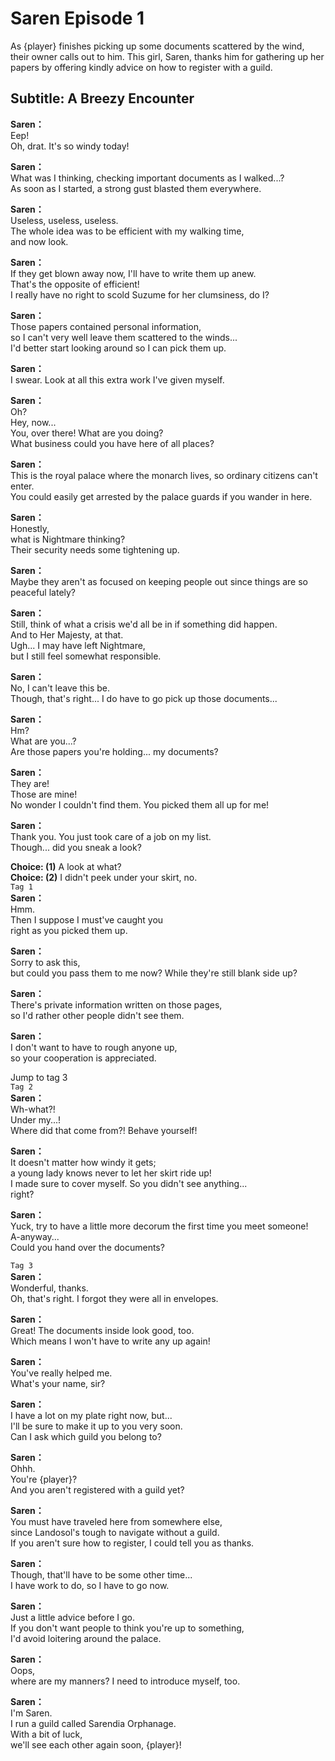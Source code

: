 # Saren Episode 1
As {player} finishes picking up some documents scattered by the wind, their owner calls out to him. This girl, Saren, thanks him for gathering up her papers by offering kindly advice on how to register with a guild.
  
## Subtitle: A Breezy Encounter
  
**Saren：**  
Eep!  
Oh, drat. It's so windy today!  
  
**Saren：**  
What was I thinking, checking important documents as I walked...?  
As soon as I started, a strong gust blasted them everywhere.  
  
**Saren：**  
Useless, useless, useless.  
The whole idea was to be efficient with my walking time,  
and now look.  
  
**Saren：**  
If they get blown away now, I'll have to write them up anew.  
That's the opposite of efficient!  
I really have no right to scold Suzume for her clumsiness, do I?  
  
**Saren：**  
Those papers contained personal information,  
so I can't very well leave them scattered to the winds...  
I'd better start looking around so I can pick them up.  
  
**Saren：**  
I swear. Look at all this extra work I've given myself.  
  
**Saren：**  
Oh?  
Hey, now...  
You, over there! What are you doing?  
What business could you have here of all places?  
  
**Saren：**  
This is the royal palace where the monarch lives, so ordinary citizens can't enter.  
You could easily get arrested by the palace guards if you wander in here.  
  
**Saren：**  
Honestly,  
what is Nightmare thinking?  
Their security needs some tightening up.  
  
**Saren：**  
Maybe they aren't as focused on keeping people out since things are so peaceful lately?  
  
**Saren：**  
Still, think of what a crisis we'd all be in if something did happen.  
And to Her Majesty, at that.  
 Ugh... I may have left Nightmare,  
but I still feel somewhat responsible.  
  
**Saren：**  
No, I can't leave this be.  
Though, that's right... I do have to go pick up those documents...  
  
**Saren：**  
Hm?  
What are you...?  
Are those papers you're holding... my documents?  
  
**Saren：**  
They are!  
Those are mine!  
No wonder I couldn't find them. You picked them all up for me!  
  
**Saren：**  
Thank you.  You just took care of a job on my list.  
Though... did you sneak a look?  
  
**Choice: (1)**  A look at what?  
**Choice: (2)**  I didn't peek under your skirt, no.  
`Tag 1`  
**Saren：**  
Hmm.  
Then I suppose I must've caught you  
right as you picked them up.  
  
**Saren：**  
Sorry to ask this,  
but could you pass them to me now? While they're still blank side up?  
  
**Saren：**  
There's private information written on those pages,  
so I'd rather other people didn't see them.  
  
**Saren：**  
I don't want to have to rough anyone up,  
so your cooperation is appreciated.  
  
Jump to tag 3  
`Tag 2`  
**Saren：**  
Wh-what?!  
Under my...!  
Where did that come from?! Behave yourself!  
  
**Saren：**  
It doesn't matter how windy it gets;  
a young lady knows never to let her skirt ride up!  
I made sure to cover myself. So you didn't see anything...  
right?  
  
**Saren：**  
Yuck, try to have a little more decorum the first time you meet someone!  
A-anyway...  
Could you hand over the documents?  
  
`Tag 3`  
**Saren：**  
Wonderful, thanks.  
Oh, that's right. I forgot they were all in envelopes.  
  
**Saren：**  
Great! The documents inside look good, too.  
Which means I won't have to write any up again!  
  
**Saren：**  
You've really helped me.  
What's your name, sir?  
  
**Saren：**  
I have a lot on my plate right now, but...  
I'll be sure to make it up to you very soon.  
Can I ask which guild you belong to?  
  
**Saren：**  
Ohhh.  
You're {player}?  
And you aren't registered with a guild yet?  
  
**Saren：**  
You must have traveled here from somewhere else,  
since Landosol's tough to navigate without a guild.  
If you aren't sure how to register, I could tell you as thanks.  
  
**Saren：**  
Though, that'll have to be some other time...  
I have work to do, so I have to go now.  
  
**Saren：**  
Just a little advice before I go.  
If you don't want people to think you're up to something,  
I'd avoid loitering around the palace.  
  
**Saren：**  
Oops,  
where are my manners? I need to introduce myself, too.  
  
**Saren：**  
I'm Saren.  
I run a guild called Sarendia Orphanage.  
 With a bit of luck,  
we'll see each other again soon, {player}!  
